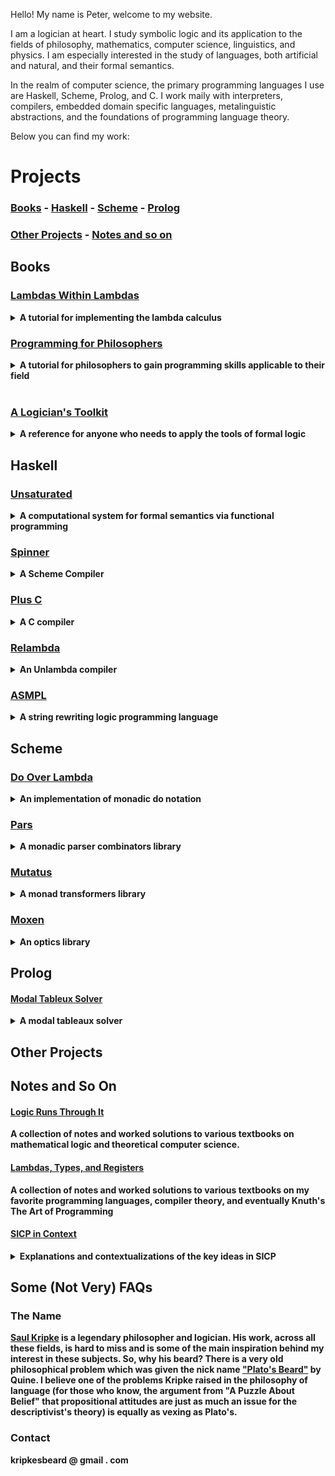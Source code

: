 Hello! My name is Peter, welcome to my website.

I am a logician at heart. I study symbolic logic and its application to the fields of philosophy, mathematics, computer science, linguistics, and physics. I am 
especially interested in the study of languages, both artificial and natural, and their formal semantics. 

In the realm of computer science, the primary programming languages I use are Haskell, Scheme, Prolog, and C. I work maily with interpreters, compilers, embedded 
domain specific languages, metalinguistic abstractions, and the foundations of programming language theory.

Below you can find my work:

# Projects
### [Books](#Books) - [Haskell](#Haskell) - [Scheme](#Scheme) - [Prolog](#Prolog)
### [Other Projects](#Other) - [Notes and so on](#Notes)



## Books <a name="Books"></a>

### [Lambdas Within Lambdas]()
<details><summary><b> A tutorial for implementing the lambda calculus </b></summary>
<br>
A tutorial walkthrough of implementing both an interpreter and a compiler for multiple languages. It starts
off with the untyped lambda calculus, eventually introducing S-expression notation and ending with R5RS Scheme.
Then the simply typed lambda calculus is implemented and a series of stronger type systems are added until we 
end with a polymorphic Haskell-esque language. The metalanguage used in the book is Haskell. The compilers all
target abstract computational machines, such as the SECD machine and the STG machine. A final chapter focuses 
on the topic of compiling those types of machine languages to C (or LLVM). Each interpreter and compiler
has a full implementation on github.
</details>


### [Programming for Philosophers]()

<details><summary><b> A tutorial for philosophers to gain programming skills applicable to their field <b></summary>
<br>
    
This is a textbook meant to introduce philosophers, linguists, and foundationally inclined mathematicians to functional and logic programming with applications to 
their fields. First Prolog is introduced, culminating with a nonmonotonic theorem prover used to represent formalized epistemic reasoning. Next, Scheme is introduced, 
with 
applications aimed 
towards understanding referential transparency, quotation and quasiquotation, self reference, the halting problem, and fixed points. Finally, Haskell is introduced and 
used as a 
metalanguage to embed fragments of English in order to execute a computational formal semantic system. Each project has a full implementation on github.
</details>
<br>
  
### [A Logician's Toolkit]()
<details>
<summary> <b> A reference for anyone who needs to apply the tools of formal logic </b> </summary>
<br>

This book is a collection of tools and formal methods used by logicians. It is inspired by 
[Partee, ter Meulen, and Wall](https://www.springer.com/gp/book/9789027722447) and serves a similar function of being a reference for anyone in the fields of mathematics, 
philosophy, linguistics, computer science, cognitive science, or any other field which makes use of the common tools used by logicians. The subjects included are 

1. Set Theory
2. Classical Logic
3. Algebraic Structures
4. Intuitionistic & Modal Logic
5. Discrete Structures
6. Formal Languages, Grammars, & Automata
7. Turing Machines & The Lambda Calculus
8. Typed Lambda Calculi, Functional Programming, & Categorial Grammar
9. Category Theory
10. Topoi vs. Sets

The scope of the book is much greater than Partee Et al., and thus welcomes a wider range of disciplines whose practitioners will find it useful.

</details>

## Haskell <a name="Haskell"></a>

### [Unsaturated]()

<details>
  <summary> <b> A computational system for formal semantics via functional programming </b> </summary>
<br>
  
Two developments of formal semantics for natural languages done with Haskell as the metalanguage. One takes the indirect representation route, associating
a logical representation to each English sentence before deriving its semantic interpretation. The other uses direct representation without an intermediate logical
form. Additionally there are libraries implementing the fragments developed in 
[Jacobson](https://global.oup.com/academic/product/compositional-semantics-9780199677153), [Coppock & Champollion](https://eecoppock.info/teaching.html), 
[Heim & Kratzer](https://philpapers.org/rec/HEISIG), and [von Fintel & Heim](https://github.com/fintelkai/fintel-heim-intensional-notes). Additionally it 
contains libraries which explore the use of monads and continuations in semantics as described in e.g. 
[Asudeh & Giorgolo](https://global.oup.com/academic/product/enriched-meanings-9780198847861) and 
[Barker & Shan](https://global.oup.com/academic/product/continuations-and-natural-language-9780199575022).

</details>


### [Spinner]()

<details>
  <summary> <b> A Scheme Compiler </b> </summary>
<br>
  
An R7RS Scheme compiler and REPL interpreter.

</details>


### [Plus C]()

<details>
  <summary> <b> A C compiler </b> </summary>
<br>

A C compiler with a debugging/interpretation system.

</details>


### [Relambda]()

<details>
  <summary> <b> An Unlambda compiler </b> </summary>
<br>

A compiler for the Unlambda programming language, mostly a proof of concept that it *is* a coherent idea to compile the language 
(c.f. [this](http://www.madore.org/~david/programs/unlambda/#impl_comp)). The larger logico-philosophical issues surrounding why the answer to the question is yes
are explicated via a presentation of formal operation and denotational semantics of the language. Based mainly on graph *re*duction.

</details>


### [ASMPL]()

<details>
  <summary> <b> A string rewriting logic programming language </b> </summary>
<br>
  
ASMPL (A String Manipulation Programming Language) is a logic programming language implementation of 
[Raymond Smullyan's Elementary Formal Systems](https://philpapers.org/rec/SMUTOF). Partly inspired by the logic 
programming language in Mel Fitting's book [*Computability Theory, Semantics, and Logic Programming*](https://philpapers.org/rec/SHEFMC). Smullyan's model of 
computation is astonishingly elegant, and has *a very simple* set theoretic string rewriting interpretation that lends itself to a very coherent implementation as a 
logic programming language. 

</details>



## Scheme <a name="Scheme"></a>

### [Do Over Lambda]()

<details>
  <summary> <b> An implementation of monadic do notation</b> </summary>
<br>

A Scheme monad library, which uses call/cc to implement a do notation in order to let you 'roll your own monads', conceptually based off of work by 
[Wadler](https://jgbm.github.io/eecs762f19/papers/wadler-monads.pdf) and others showing that the continuation monad is universal over all monads.

</details>


### [Pars]()

<details>
  <summary> <b> A monadic parser combinators library </b> </summary>
<br>

A monadic parser combinator library influenced by the Haskell library [parsec](https://hackage.haskell.org/package/parsec), allowing for parser generation in Scheme 
using the powerful abstractions of monads and combinators.

</details>


### [Mutatus]() 

<details>
  <summary> <b> A monad transformers library </b> </summary>
<br>

A library for composing monadic code using the [monad transformer abstraction model](https://en.wikipedia.org/wiki/Monad_transformer). 

</details>


### [Moxen]()

<details>
  <summary> <b> An optics library</b> </summary>
<br>

An optics library for Scheme, similar to Haskell's [lens](https://hackage.haskell.org/package/lens) and [optics](https://hackage.haskell.org/package/optics) libraries. 

</details>



## Prolog <a name="Prolog"></a>

#### [Modal Tableux Solver]()

<details>
  <summary> <b> A modal tableaux solver </b> </summary>
<br>

A propositional modal logic tableaux proof system.

</details>


    
## Other Projects <a name="Other"></a>





## Notes and So On <a name="Notes"></a>

#### [Logic Runs Through It](https://github.com/KripkesBeard/Logic-Runs-Through-It)

A collection of notes and worked solutions to various textbooks on mathematical logic and theoretical computer science.


#### [Lambdas, Types, and Registers](https://github.com/KripkesBeard/Lambdas-Types-and-Registers)

A collection of notes and worked solutions to various textbooks on my favorite programming languages, compiler theory, and eventually Knuth's The Art of Programming


#### [SICP in Context]()
    
<details>
  <summary> <b> Explanations and contextualizations of the key ideas in SICP</b> </summary>
<br>

*Structure and Interpretation of Computer Programms* by Abelson, Sussman & Sussman is one of the greatest books ever written, and this fact is well known. My biggest
criticism of the book is that it can be hard to place the ideas it teaches into context. Many of the ideas the book discusses are ideas you would learn under
different names or less technically in a more traditional introduction to programming. This project is my attempt to place each section/chapter of the book into
more traditional jargon and to have it act as a reference guide for anyone trying to work through SICP. Importantly, this is not a distillation of or substitute for the book;
my goal is to outline sign posts of the main ideas and to put them into the context of every day programming terminology. One quick example: Despite having an entire
section, comprising five chapters, on the topic of abstract data representation, the book does not use the phrase "abstract data type" once (it does appear in the
title of a paper in the bibliography). Surely this can be a cause for confusion (it was for me personally at the start of my CS career), "are these data abstractions 
the same as the abstract data types I'm learning about everywhere else?" Of course they are, but the book does not say so. One goal of SICP in Context is to clear up these 
types of confusions.

</details>

    

## Some (Not Very) FAQs

### The Name

[Saul Kripke](https://en.wikipedia.org/wiki/Saul_Kripke) is a legendary philosopher and logician. His work, across all these fields, is hard to miss and is some of the main 
inspiration behind my interest in these subjects. So, why his beard? There is a very old philosophical problem which was given the nick name 
["Plato's Beard"](https://en.wikipedia.org/wiki/Plato%27s_beard) by Quine. I believe one of the problems Kripke raised in the philosophy of language (for those who know, the 
argument from "A Puzzle About Belief" that propositional attitudes are just as much an issue for the descriptivist's theory) is equally as vexing as Plato's.


    
### Contact

kripkesbeard @ gmail . com

